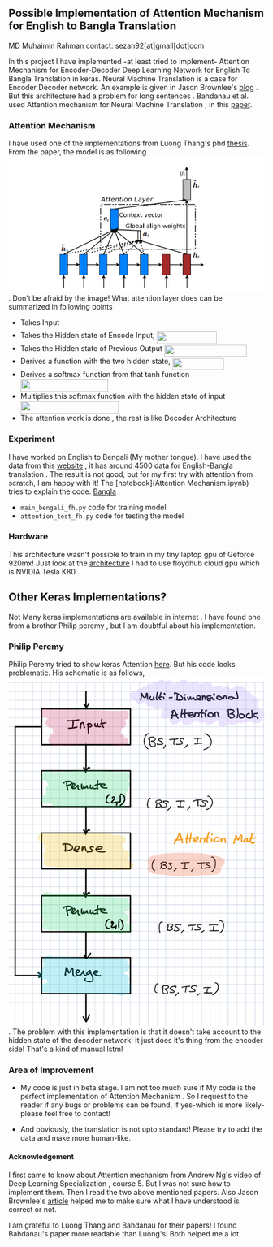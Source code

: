 ## Possible Implementation of Attention Mechanism for English to Bangla Translation
MD Muhaimin Rahman
contact: sezan92[at]gmail[dot]com

In this project I have implemented -at least tried to implement- Attention Mechanism for Encoder-Decoder Deep Learning Network for English To Bangla Translation in keras. Neural Machine Translation is a case for Encoder Decoder network. An example is given in Jason Brownlee's [blog](https://machinelearningmastery.com/develop-neural-machine-translation-system-keras/) . But this architecture had a problem for long sentences . Bahdanau et al. used Attention mechanism for Neural Machine Translation , in this [paper](https://arxiv.org/abs/1409.0473). 

### Attention Mechanism
I have used one of the implementations from Luong Thang's phd [thesis](https://github.com/lmthang/thesis). From the paper, the model is as following ![attention_luong](attention_luong.png). Don't be afraid by the image! 
What attention layer does can be summarized in following points

* Takes Input <img src="svgs/77a3b857d53fb44e33b53e4c8b68351a.svg" align=middle width=5.98554pt height=20.9154pt/>
* Takes the Hidden state of Encode Input, <img src="svgs/1aab1770b68066844c966ae18c45b82a.svg" align=middle width=117.746475pt height=23.88969pt/>
* Takes the Hidden state of Previous Output <img src="svgs/d936750faac4f15a209b7896a6c1b128.svg" align=middle width=162.01185pt height=23.88969pt/>
* Derives a function with the two hidden state, <img src="svgs/8e5747c4e2ce0445396b2500b0b89d77.svg" align=middle width=101.448765pt height=23.88969pt/>
* Derives a softmax function from that tanh function <img src="svgs/aadb9a22fc4147892b17c217902de2a9.svg" align=middle width=171.78645pt height=23.88969pt/>
* Multiplies this softmax function with the hidden state of input <img src="svgs/0e28faecff2adc1234a5b7e648ba9772.svg" align=middle width=193.1226pt height=23.88969pt/>
* The attention work is done , the rest is like Decoder Architecture

### Experiment
I have worked on English to Bengali (My mother tongue). I have used the data from this [website](http://www.manythings.org/anki/) , it has around 4500 data for English-Bangla translation . The result is not good, but for my first try with attention from scratch, I am happy with it! The [notebook](Attention Mechanism.ipynb) tries to explain the code. [Bangla](Attention_bangla.png) .

* ```main_bengali_fh.py``` code for training model
* ```attention_test_fh.py``` code for testing the model

### Hardware
This architecture wasn't possible to train in my tiny laptop gpu of Geforce 920mx! Just look at the [architecture](model_schem.png) I had to use floydhub cloud gpu which is NVIDIA Tesla K80.

## Other Keras Implementations?

Not Many keras implementations are available in internet . I have found one from a brother Philip peremy , but I am doubtful about his implementation.

### Philip Peremy
Philip Peremy tried to show keras Attention [here](https://github.com/philipperemy/keras-attention-mechanism). But his code looks problematic. His schematic is as follows, ![peremy_wrong](peremy_wrong_att.png) . The problem with this implementation is that it doesn't take account to the hidden state of the decoder network! It just does it's thing from the encoder side! That's a kind of manual lstm! 

### Area of Improvement
* My code is just in beta stage. I am not too much sure if My code is the perfect implementation of Attention Mechanism . So I request to the reader if any bugs or problems can be found, if yes-which is more likely-please feel free to contact!

* And obviously, the translation is not upto standard! Please try to add the data and make more human-like.
#### Acknowledgement
I first came to know about Attention mechanism from Andrew Ng's video of Deep Learning Specialization , course 5. But I was not sure how to implement them. Then I read the two above mentioned papers. Also Jason Brownlee's [article](https://machinelearningmastery.com/encoder-decoder-attention-sequence-to-sequence-prediction-keras/) helped me to make sure what I have understood is correct or not.

I am grateful to Luong Thang and Bahdanau for their papers! I found Bahdanau's paper more readable than Luong's! Both helped me a lot. 


